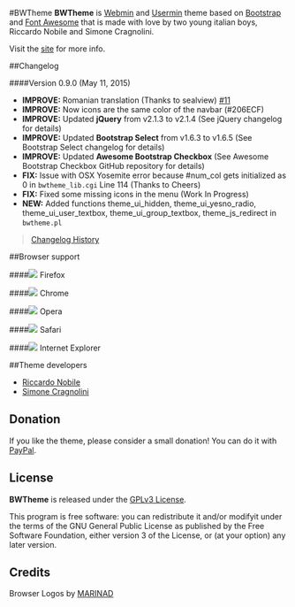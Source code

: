 #BWTheme
**BWTheme** is [Webmin](http://webmin.com/) and [Usermin](http://www.webmin.com/usermin.html) theme based on [Bootstrap](http://getbootstrap.com/) and [Font Awesome](http://fontawesome.io/) that is made with love by two young italian boys, Riccardo Nobile and Simone Cragnolini.

Visit the [site](http://theme.winfuture.it) for more info.

##Changelog

####Version 0.9.0 (May 11, 2015)
* **IMPROVE:** Romanian translation (Thanks to sealview) [#11](https://github.com/winfuture/Bootstrap3-Webmin-Theme/pull/11)
* **IMPROVE:** Now icons are the same color of the navbar (#206ECF)
* **IMPROVE:** Updated **jQuery** from v2.1.3 to v2.1.4 (See jQuery changelog for details)
* **IMPROVE:** Updated **Bootstrap Select** from v1.6.3 to v1.6.5 (See Bootstrap Select changelog for details)
* **IMPROVE:** Updated **Awesome Bootstrap Checkbox** (See Awesome Bootstrap Checkbox GitHub repository for details)
* **FIX:** Issue with OSX Yosemite error because #num_col gets initialized as 0 in `bwtheme_lib.cgi` Line 114 (Thanks to Cheers)
* **FIX:** Fixed some missing icons in the menu (Work In Progress)
* **NEW:** Added functions theme_ui_hidden, theme_ui_yesno_radio, theme_ui_user_textbox, theme_ui_group_textbox, theme_js_redirect in `bwtheme.pl`

>[Changelog History](https://github.com/winfuture/Bootstrap3-Webmin-Theme/blob/testing/CHANGELOG.md)

##Browser support

####![](http://theme.winfuture.it/pub/icons/firefox.png) Firefox

####![](http://theme.winfuture.it/pub/icons/chrome.png) Chrome

####![](http://theme.winfuture.it/pub/icons/opera.png) Opera

####![](http://theme.winfuture.it/pub/icons/safari.png) Safari

####![](http://theme.winfuture.it/pub/icons/ie.png) Internet Explorer

##Theme developers
* [Riccardo Nobile](mailto:riccardo.nobile@winfuture.it)
* [Simone Cragnolini](mailto:simone.cragnolini@winfuture.it)

## Donation

If you like the theme, please consider a small donation!
You can do it with [PayPal](https://www.paypal.com/cgi-bin/webscr?cmd=_donations&business=blackhardware%40gmail%2ecom&lc=IT&item_name=BWTheme%20%2d%20Bootstrap%20Webmin%20Theme&currency_code=EUR&bn=PP%2dDonationsBF%3abtn_donateCC_LG%2egif%3aNonHosted).

## License

**BWTheme** is released under the [GPLv3 License](http://opensource.org/licenses/GPL-3.0).

This program is free software: you can redistribute it and/or modifyit under the terms of the GNU General Public License as published by the Free Software Foundation, either version 3 of the License, or (at your option) any later version.

## Credits

Browser Logos by [MARINAD](http://marinad.com.ar/free-flat-browser-logotypes/)
